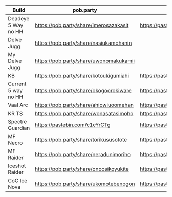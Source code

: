 Build | pob.party | pastebin
--- | --- | ---
Deadeye 5 Way no HH | https://pob.party/share/imerosazakasit | https://pastebin.com/2j2JkBcP
Delve Jugg                      | https://pob.party/share/nasiukamohanin
My Delve Jugg | https://pob.party/share/uwonomakukamii
KB | https://pob.party/share/kotoukigumiahi | https://pastebin.com/Lzt727mL
Current 5 way no HH |https://pob.party/share/okogoorokiware|https://pastebin.com/0RdAnU74
Vaal Arc | https://pob.party/share/ahiowiuoomehan | https://pastebin.com/wwFU9GRC
KR TS | https://pob.party/share/wonasatasimoho | https://pastebin.com/3bKk0BJ1
Spectre Guardian | https://pastebin.com/c1cYrCTg | https://pastebin.com/c1cYrCTg
MF Necro | https://pob.party/share/torikususotote | https://pastebin.com/GJv8GKC0
MF Raider | https://pob.party/share/neradunimoriho | https://pastebin.com/2uKKQPGV
Iceshot Raider | https://pob.party/share/onoosikoyukite |https://pastebin.com/uimv5V9K
CoC Ice Nova |https://pob.party/share/ukomotebenogon|https://pastebin.com/vZzsxquH
